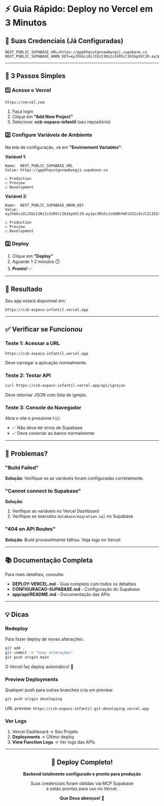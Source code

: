 # ⚡ Guia Rápido: Deploy no Vercel em 3 Minutos

## 🎯 Suas Credenciais (Já Configuradas)

```env
NEXT_PUBLIC_SUPABASE_URL=https://gppkhqsutgnnawbwsgji.supabase.co
NEXT_PUBLIC_SUPABASE_ANON_KEY=eyJhbGciOiJIUzI1NiIsInR5cCI6IkpXVCJ9.eyJpc3MiOiJzdXBhYmFzZSIsInJlZiI6ImdwcGtocXN1dGdubmF3YndzZ2ppIiwicm9sZSI6ImFub24iLCJpYXQiOjE3NjAxOTA2NjUsImV4cCI6MjA3NTc2NjY2NX0.nMLJtsjDcf9F5W7teHa5LCjjYVl8cg0n_BSK5DZ78GM
```

---

## 🚀 3 Passos Simples

### 1️⃣ Acesse o Vercel

```
https://vercel.com
```

1. Faça login
2. Clique em **"Add New Project"**
3. Selecione: **ccb-espaco-infantil** (seu repositório)

### 2️⃣ Configure Variáveis de Ambiente

Na tela de configuração, vá em **"Environment Variables"**:

**Variável 1:**
```
Name:  NEXT_PUBLIC_SUPABASE_URL
Value: https://gppkhqsutgnnawbwsgji.supabase.co

☑️ Production
☑️ Preview  
☑️ Development
```

**Variável 2:**
```
Name:  NEXT_PUBLIC_SUPABASE_ANON_KEY
Value: eyJhbGciOiJIUzI1NiIsInR5cCI6IkpXVCJ9.eyJpc3MiOiJzdXBhYmFzZSIsInJlZiI6ImdwcGtocXN1dGdubmF3YndzZ2ppIiwicm9sZSI6ImFub24iLCJpYXQiOjE3NjAxOTA2NjUsImV4cCI6MjA3NTc2NjY2NX0.nMLJtsjDcf9F5W7teHa5LCjjYVl8cg0n_BSK5DZ78GM

☑️ Production
☑️ Preview
☑️ Development
```

### 3️⃣ Deploy

1. Clique em **"Deploy"**
2. Aguarde 1-2 minutos ⏱️
3. **Pronto!** ✅

---

## 🎉 Resultado

Seu app estará disponível em:

```
https://ccb-espaco-infantil.vercel.app
```

---

## ✅ Verificar se Funcionou

### Teste 1: Acessar a URL

```
https://ccb-espaco-infantil.vercel.app
```

Deve carregar a aplicação normalmente.

### Teste 2: Testar API

```bash
curl https://ccb-espaco-infantil.vercel.app/api/igrejas
```

Deve retornar JSON com lista de igrejas.

### Teste 3: Console do Navegador

Abra o site e pressione `F12`:

- ✅ Não deve ter erros de Supabase
- ✅ Deve conectar ao banco normalmente

---

## 🐛 Problemas?

### "Build Failed"

**Solução**: Verifique se as variáveis foram configuradas corretamente.

### "Cannot connect to Supabase"

**Solução**: 
1. Verifique as variáveis no Vercel Dashboard
2. Verifique se executou `database/migration.sql` no Supabase

### "404 on API Routes"

**Solução**: Build provavelmente falhou. Veja logs no Vercel.

---

## 📚 Documentação Completa

Para mais detalhes, consulte:

- **DEPLOY-VERCEL.md** - Guia completo com todos os detalhes
- **CONFIGURACAO-SUPABASE.md** - Configuração do Supabase
- **app/api/README.md** - Documentação das APIs

---

## 💡 Dicas

### Redeploy

Para fazer deploy de novas alterações:

```bash
git add .
git commit -m "Suas alterações"
git push origin main
```

O Vercel faz deploy automático! 🚀

### Preview Deployments

Qualquer push para outras branches cria um preview:

```bash
git push origin developing
```

URL preview: `https://ccb-espaco-infantil-git-developing.vercel.app`

### Ver Logs

1. Vercel Dashboard → Seu Projeto
2. **Deployments** → Último deploy
3. **View Function Logs** → Ver logs das APIs

---

<div align="center">

## 🎊 Deploy Completo!

**Backend totalmente configurado e pronto para produção**

Suas credenciais foram obtidas via MCP Supabase  
e estão prontas para uso no Vercel.

**Que Deus abençoe! 🙏**

</div>

